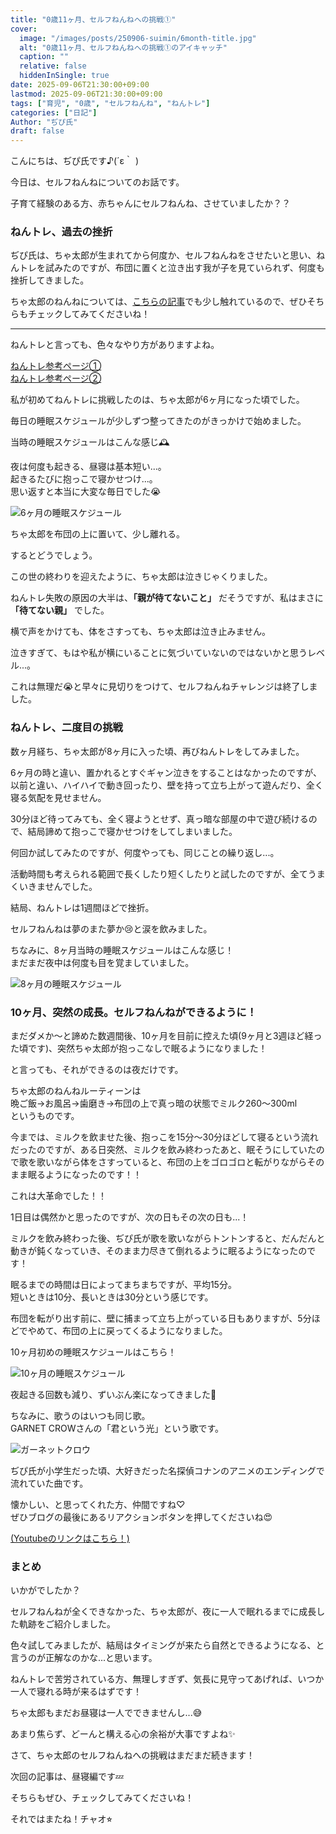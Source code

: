 ```yaml
---
title: "0歳11ヶ月、セルフねんねへの挑戦①"
cover:
  image: "/images/posts/250906-suimin/6month-title.jpg"
  alt: "0歳11ヶ月、セルフねんねへの挑戦①のアイキャッチ"
  caption: ""
  relative: false
  hiddenInSingle: true
date: 2025-09-06T21:30:00+09:00
lastmod: 2025-09-06T21:30:00+09:00
tags: ["育児", "0歳", "セルフねんね", "ねんトレ"]
categories: ["日記"]
Author: "ぢぴ氏"
draft: false
---
```


こんにちは、ぢぴ氏です♪(´ε｀ )

今日は、セルフねんねについてのお話です。

子育て経験のある方、赤ちゃんにセルフねんね、させていましたか？？

### ねんトレ、過去の挫折

ぢぴ氏は、ちゃ太郎が生まれてから何度か、セルフねんねをさせたいと思い、ねんトレを試みたのですが、布団に置くと泣き出す我が子を見ていられず、何度も挫折してきました。

ちゃ太郎のねんねについては、[こちらの記事](/posts/250814-milk/)でも少し触れているので、ぜひそちらもチェックしてみてくださいね！

---

ねんトレと言っても、色々なやり方がありますよね。

[ねんトレ参考ページ①](https://www.nishikawa1566.com/column/sleep/20240229100749/)  
[ねんトレ参考ページ②](https://www.jp.pampers.com/baby/sleep/article/baby-sleep-training)


私が初めてねんトレに挑戦したのは、ちゃ太郎が6ヶ月になった頃でした。

毎日の睡眠スケジュールが少しずつ整ってきたのがきっかけで始めました。

当時の睡眠スケジュールはこんな感じ🕰️

夜は何度も起きる、昼寝は基本短い...。  
起きるたびに抱っこで寝かせつけ...。  
思い返すと本当に大変な毎日でした😭

![6ヶ月の睡眠スケジュール](/images/posts/250906-suimin/6month.jpg)


ちゃ太郎を布団の上に置いて、少し離れる。

するとどうでしょう。

この世の終わりを迎えたように、ちゃ太郎は泣きじゃくりました。


ねんトレ失敗の原因の大半は、**「親が待てないこと」** だそうですが、私はまさに **「待てない親」** でした。

横で声をかけても、体をさすっても、ちゃ太郎は泣き止みません。

泣きすぎて、もはや私が横にいることに気づいていないのではないかと思うレベル...。

これは無理だ😭と早々に見切りをつけて、セルフねんねチャレンジは終了しました。

### ねんトレ、二度目の挑戦

数ヶ月経ち、ちゃ太郎が8ヶ月に入った頃、再びねんトレをしてみました。

6ヶ月の時と違い、置かれるとすぐギャン泣きをすることはなかったのですが、以前と違い、ハイハイで動き回ったり、壁を持って立ち上がって遊んだり、全く寝る気配を見せません。

30分ほど待ってみても、全く寝ようとせず、真っ暗な部屋の中で遊び続けるので、結局諦めて抱っこで寝かせつけをしてしまいました。

何回か試してみたのですが、何度やっても、同じことの繰り返し...。

活動時間も考えられる範囲で長くしたり短くしたりと試したのですが、全てうまくいきませんでした。

結局、ねんトレは1週間ほどで挫折。

セルフねんねは夢のまた夢か😢と涙を飲みました。

ちなみに、8ヶ月当時の睡眠スケジュールはこんな感じ！  
まだまだ夜中は何度も目を覚ましていました。

![8ヶ月の睡眠スケジュール](/images/posts/250906-suimin/8month.jpg)


### 10ヶ月、突然の成長。セルフねんねができるように！

まだダメか〜と諦めた数週間後、10ヶ月を目前に控えた頃(9ヶ月と3週ほど経った頃です)、突然ちゃ太郎が抱っこなしで眠るようになりました！

と言っても、それができるのは夜だけです。

ちゃ太郎のねんねルーティーンは  
晩ご飯→お風呂→歯磨き→布団の上で真っ暗の状態でミルク260〜300ml  
というものです。

今までは、ミルクを飲ませた後、抱っこを15分〜30分ほどして寝るという流れだったのですが、ある日突然、ミルクを飲み終わったあと、眠そうにしていたので歌を歌いながら体をさすっていると、布団の上をゴロゴロと転がりながらそのまま眠るようになったのです！！

これは大革命でした！！

1日目は偶然かと思ったのですが、次の日もその次の日も...！

ミルクを飲み終わった後、ぢぴ氏が歌を歌いながらトントンすると、だんだんと動きが鈍くなっていき、そのまま力尽きて倒れるように眠るようになったのです！

眠るまでの時間は日によってまちまちですが、平均15分。  
短いときは10分、長いときは30分という感じです。

布団を転がり出す前に、壁に捕まって立ち上がっている日もありますが、5分ほどでやめて、布団の上に戻ってくるようになりました。

10ヶ月初めの睡眠スケジュールはこちら！

![10ヶ月の睡眠スケジュール](/images/posts/250906-suimin/10month.jpg)

夜起きる回数も減り、ずいぶん楽になってきました🥺

ちなみに、歌うのはいつも同じ歌。  
GARNET CROWさんの「君という光」という歌です。

![ガーネットクロウ](/images/posts/250906-suimin/garnetcrow.jpg)

ぢぴ氏が小学生だった頃、大好きだった名探偵コナンのアニメのエンディングで流れていた曲です。

懐かしい、と思ってくれた方、仲間ですね♡  
ぜひブログの最後にあるリアクションボタンを押してくださいね😍

[(Youtubeのリンクはこちら！)](https://www.youtube.com/watch?v=9cpG26tlRkg&ab_channel=OfficialGARNETCROW)




### まとめ

いかがでしたか？

セルフねんねが全くできなかった、ちゃ太郎が、夜に一人で眠れるまでに成長した軌跡をご紹介しました。

色々試してみましたが、結局はタイミングが来たら自然とできるようになる、と言うのが正解なのかな...と思います。

ねんトレで苦労されている方、無理しすぎず、気長に見守ってあげれば、いつか一人で寝れる時が来るはずです！

ちゃ太郎もまだお昼寝は一人でできませんし...😅

あまり焦らず、どーんと構える心の余裕が大事ですよね✨

さて、ちゃ太郎のセルフねんねへの挑戦はまだまだ続きます！

次回の記事は、昼寝編です💤

そちらもぜひ、チェックしてみてくださいね！


それではまたね！チャオ⭐︎
